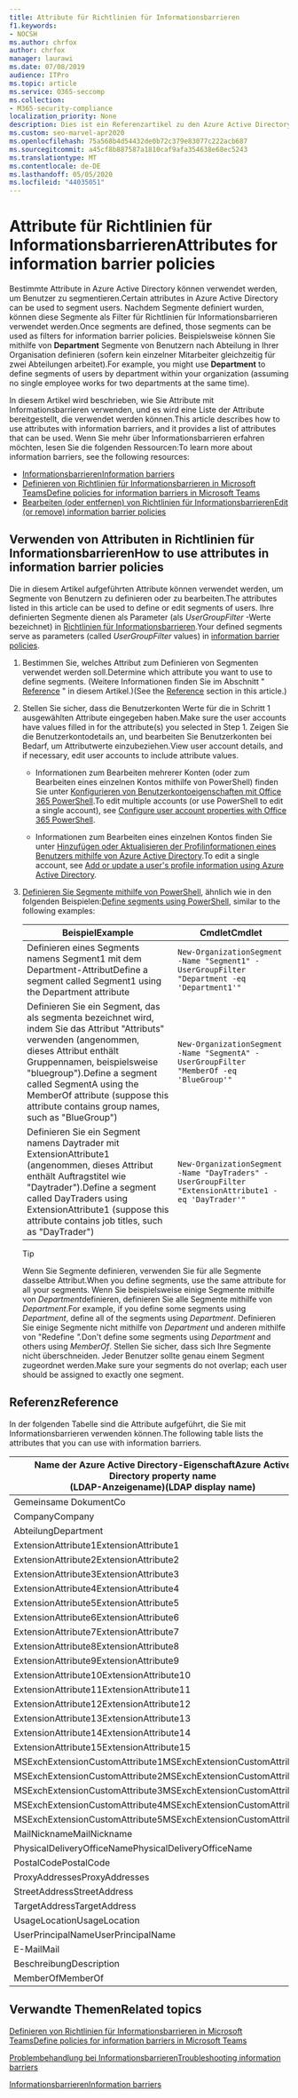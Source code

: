```yaml
---
title: Attribute für Richtlinien für Informationsbarrieren
f1.keywords:
- NOCSH
ms.author: chrfox
author: chrfox
manager: laurawi
ms.date: 07/08/2019
audience: ITPro
ms.topic: article
ms.service: O365-seccomp
ms.collection:
- M365-security-compliance
localization_priority: None
description: Dies ist ein Referenzartikel zu den Azure Active Directory-Benutzerkonto Attributen, die Sie zum Definieren von Informations Sperr Segmenten verwenden.
ms.custom: seo-marvel-apr2020
ms.openlocfilehash: 75a568b4d54432de0b72c379e83077c222acb687
ms.sourcegitcommit: a45cf8b887587a1810caf9afa354638e68ec5243
ms.translationtype: MT
ms.contentlocale: de-DE
ms.lasthandoff: 05/05/2020
ms.locfileid: "44035051"
---
```

# <a name="attributes-for-information-barrier-policies"></a><span data-ttu-id="504d9-103">Attribute für Richtlinien für Informationsbarrieren</span><span class="sxs-lookup"><span data-stu-id="504d9-103">Attributes for information barrier policies</span></span>

<span data-ttu-id="504d9-104">Bestimmte Attribute in Azure Active Directory können verwendet werden, um Benutzer zu segmentieren.</span><span class="sxs-lookup"><span data-stu-id="504d9-104">Certain attributes in Azure Active Directory can be used to segment users.</span></span> <span data-ttu-id="504d9-105">Nachdem Segmente definiert wurden, können diese Segmente als Filter für Richtlinien für Informationsbarrieren verwendet werden.</span><span class="sxs-lookup"><span data-stu-id="504d9-105">Once segments are defined, those segments can be used as filters for information barrier policies.</span></span> <span data-ttu-id="504d9-106">Beispielsweise können Sie mithilfe von **Department** Segmente von Benutzern nach Abteilung in Ihrer Organisation definieren (sofern kein einzelner Mitarbeiter gleichzeitig für zwei Abteilungen arbeitet).</span><span class="sxs-lookup"><span data-stu-id="504d9-106">For example, you might use **Department** to define segments of users by department within your organization (assuming no single employee works for two departments at the same time).</span></span> 

<span data-ttu-id="504d9-107">In diesem Artikel wird beschrieben, wie Sie Attribute mit Informationsbarrieren verwenden, und es wird eine Liste der Attribute bereitgestellt, die verwendet werden können.</span><span class="sxs-lookup"><span data-stu-id="504d9-107">This article describes how to use attributes with information barriers, and it provides a list of attributes that can be used.</span></span> <span data-ttu-id="504d9-108">Wenn Sie mehr über Informationsbarrieren erfahren möchten, lesen Sie die folgenden Ressourcen:</span><span class="sxs-lookup"><span data-stu-id="504d9-108">To learn more about information barriers, see the following resources:</span></span>
- [<span data-ttu-id="504d9-109">Informationsbarrieren</span><span class="sxs-lookup"><span data-stu-id="504d9-109">Information barriers</span></span>](information-barriers.md)
- [<span data-ttu-id="504d9-110">Definieren von Richtlinien für Informationsbarrieren in Microsoft Teams</span><span class="sxs-lookup"><span data-stu-id="504d9-110">Define policies for information barriers in Microsoft Teams</span></span>](information-barriers-policies.md)
- [<span data-ttu-id="504d9-111">Bearbeiten (oder entfernen) von Richtlinien für Informationsbarrieren</span><span class="sxs-lookup"><span data-stu-id="504d9-111">Edit (or remove) information barrier policies</span></span>](information-barriers-edit-segments-policies.md)

## <a name="how-to-use-attributes-in-information-barrier-policies"></a><span data-ttu-id="504d9-112">Verwenden von Attributen in Richtlinien für Informationsbarrieren</span><span class="sxs-lookup"><span data-stu-id="504d9-112">How to use attributes in information barrier policies</span></span>

<span data-ttu-id="504d9-113">Die in diesem Artikel aufgeführten Attribute können verwendet werden, um Segmente von Benutzern zu definieren oder zu bearbeiten.</span><span class="sxs-lookup"><span data-stu-id="504d9-113">The attributes listed in this article can be used to define or edit segments of users.</span></span> <span data-ttu-id="504d9-114">Ihre definierten Segmente dienen als Parameter (als *UserGroupFilter* -Werte bezeichnet) in [Richtlinien für Informationsbarrieren](information-barriers-policies.md).</span><span class="sxs-lookup"><span data-stu-id="504d9-114">Your defined segments serve as parameters (called *UserGroupFilter* values) in [information barrier policies](information-barriers-policies.md).</span></span>

1. <span data-ttu-id="504d9-115">Bestimmen Sie, welches Attribut zum Definieren von Segmenten verwendet werden soll.</span><span class="sxs-lookup"><span data-stu-id="504d9-115">Determine which attribute you want to use to define segments.</span></span> <span data-ttu-id="504d9-116">(Weitere Informationen finden Sie im Abschnitt " [Reference](#reference) " in diesem Artikel.)</span><span class="sxs-lookup"><span data-stu-id="504d9-116">(See the [Reference](#reference) section in this article.)</span></span>

2. <span data-ttu-id="504d9-117">Stellen Sie sicher, dass die Benutzerkonten Werte für die in Schritt 1 ausgewählten Attribute eingegeben haben.</span><span class="sxs-lookup"><span data-stu-id="504d9-117">Make sure the user accounts have values filled in for the attribute(s) you selected in Step 1.</span></span> <span data-ttu-id="504d9-118">Zeigen Sie die Benutzerkontodetails an, und bearbeiten Sie Benutzerkonten bei Bedarf, um Attributwerte einzubeziehen.</span><span class="sxs-lookup"><span data-stu-id="504d9-118">View user account details, and if necessary, edit user accounts to include attribute values.</span></span> 

    - <span data-ttu-id="504d9-119">Informationen zum Bearbeiten mehrerer Konten (oder zum Bearbeiten eines einzelnen Kontos mithilfe von PowerShell) finden Sie unter [Konfigurieren von Benutzerkontoeigenschaften mit Office 365 PowerShell](https://docs.microsoft.com/office365/enterprise/powershell/configure-user-account-properties-with-office-365-powershell).</span><span class="sxs-lookup"><span data-stu-id="504d9-119">To edit multiple accounts (or use PowerShell to edit a single account), see [Configure user account properties with Office 365 PowerShell](https://docs.microsoft.com/office365/enterprise/powershell/configure-user-account-properties-with-office-365-powershell).</span></span>

    - <span data-ttu-id="504d9-120">Informationen zum Bearbeiten eines einzelnen Kontos finden Sie unter [Hinzufügen oder Aktualisieren der Profilinformationen eines Benutzers mithilfe von Azure Active Directory](https://docs.microsoft.com/azure/active-directory/fundamentals/active-directory-users-profile-azure-portal).</span><span class="sxs-lookup"><span data-stu-id="504d9-120">To edit a single account, see [Add or update a user's profile information using Azure Active Directory](https://docs.microsoft.com/azure/active-directory/fundamentals/active-directory-users-profile-azure-portal).</span></span>

3. <span data-ttu-id="504d9-121">[Definieren Sie Segmente mithilfe von PowerShell](information-barriers-policies.md#define-segments-using-powershell), ähnlich wie in den folgenden Beispielen:</span><span class="sxs-lookup"><span data-stu-id="504d9-121">[Define segments using PowerShell](information-barriers-policies.md#define-segments-using-powershell), similar to the following examples:</span></span>

    |<span data-ttu-id="504d9-122">Beispiel</span><span class="sxs-lookup"><span data-stu-id="504d9-122">Example</span></span>  |<span data-ttu-id="504d9-123">Cmdlet</span><span class="sxs-lookup"><span data-stu-id="504d9-123">Cmdlet</span></span>  |
    |---------|---------|
    |<span data-ttu-id="504d9-124">Definieren eines Segments namens Segment1 mit dem Department-Attribut</span><span class="sxs-lookup"><span data-stu-id="504d9-124">Define a segment called Segment1 using the Department attribute</span></span>     | `New-OrganizationSegment -Name "Segment1" -UserGroupFilter "Department -eq 'Department1'"`        |
    |<span data-ttu-id="504d9-125">Definieren Sie ein Segment, das als segmenta bezeichnet wird, indem Sie das Attribut "Attributs" verwenden (angenommen, dieses Attribut enthält Gruppennamen, beispielsweise "bluegroup").</span><span class="sxs-lookup"><span data-stu-id="504d9-125">Define a segment called SegmentA using the MemberOf attribute (suppose this attribute contains group names, such as "BlueGroup")</span></span>     | `New-OrganizationSegment -Name "SegmentA" -UserGroupFilter "MemberOf -eq 'BlueGroup'"`        |
    |<span data-ttu-id="504d9-126">Definieren Sie ein Segment namens Daytrader mit ExtensionAttribute1 (angenommen, dieses Attribut enthält Auftragstitel wie "Daytrader").</span><span class="sxs-lookup"><span data-stu-id="504d9-126">Define a segment called DayTraders using ExtensionAttribute1 (suppose this attribute contains job titles, such as "DayTrader")</span></span>|`New-OrganizationSegment -Name "DayTraders" -UserGroupFilter "ExtensionAttribute1 -eq 'DayTrader'"` |

    > [!TIP]
    > <span data-ttu-id="504d9-127">Wenn Sie Segmente definieren, verwenden Sie für alle Segmente dasselbe Attribut.</span><span class="sxs-lookup"><span data-stu-id="504d9-127">When you define segments, use the same attribute for all your segments.</span></span> <span data-ttu-id="504d9-128">Wenn Sie beispielsweise einige Segmente mithilfe von *Department*definieren, definieren Sie alle Segmente mithilfe von *Department*.</span><span class="sxs-lookup"><span data-stu-id="504d9-128">For example, if you define some segments using *Department*, define all of the segments using *Department*.</span></span> <span data-ttu-id="504d9-129">Definieren Sie einige Segmente nicht mithilfe von *Department* und anderen mithilfe von "Redefine *".*</span><span class="sxs-lookup"><span data-stu-id="504d9-129">Don't define some segments using *Department* and others using *MemberOf*.</span></span> <span data-ttu-id="504d9-130">Stellen Sie sicher, dass sich Ihre Segmente nicht überschneiden. Jeder Benutzer sollte genau einem Segment zugeordnet werden.</span><span class="sxs-lookup"><span data-stu-id="504d9-130">Make sure your segments do not overlap; each user should be assigned to exactly one segment.</span></span> 

## <a name="reference"></a><span data-ttu-id="504d9-131">Referenz</span><span class="sxs-lookup"><span data-stu-id="504d9-131">Reference</span></span>

<span data-ttu-id="504d9-132">In der folgenden Tabelle sind die Attribute aufgeführt, die Sie mit Informationsbarrieren verwenden können.</span><span class="sxs-lookup"><span data-stu-id="504d9-132">The following table lists the attributes that you can use with information barriers.</span></span>

|<span data-ttu-id="504d9-133">Name der Azure Active Directory-Eigenschaft</span><span class="sxs-lookup"><span data-stu-id="504d9-133">Azure Active Directory property name</span></span><br/><span data-ttu-id="504d9-134">(LDAP-Anzeigename)</span><span class="sxs-lookup"><span data-stu-id="504d9-134">(LDAP display name)</span></span>  |<span data-ttu-id="504d9-135">Exchange-Eigenschaftsname</span><span class="sxs-lookup"><span data-stu-id="504d9-135">Exchange property name</span></span>  |
|---------|---------|
|<span data-ttu-id="504d9-136">Gemeinsame Dokument</span><span class="sxs-lookup"><span data-stu-id="504d9-136">Co</span></span>       | <span data-ttu-id="504d9-137">Gemeinsame Dokument</span><span class="sxs-lookup"><span data-stu-id="504d9-137">Co</span></span>        |
|<span data-ttu-id="504d9-138">Company</span><span class="sxs-lookup"><span data-stu-id="504d9-138">Company</span></span>     |<span data-ttu-id="504d9-139">Company</span><span class="sxs-lookup"><span data-stu-id="504d9-139">Company</span></span>         |
|<span data-ttu-id="504d9-140">Abteilung</span><span class="sxs-lookup"><span data-stu-id="504d9-140">Department</span></span>     |<span data-ttu-id="504d9-141">Abteilung</span><span class="sxs-lookup"><span data-stu-id="504d9-141">Department</span></span>         |
|<span data-ttu-id="504d9-142">ExtensionAttribute1</span><span class="sxs-lookup"><span data-stu-id="504d9-142">ExtensionAttribute1</span></span> |<span data-ttu-id="504d9-143">CustomAttribute1</span><span class="sxs-lookup"><span data-stu-id="504d9-143">CustomAttribute1</span></span>  |
|<span data-ttu-id="504d9-144">ExtensionAttribute2</span><span class="sxs-lookup"><span data-stu-id="504d9-144">ExtensionAttribute2</span></span> |<span data-ttu-id="504d9-145">CustomAttribute2</span><span class="sxs-lookup"><span data-stu-id="504d9-145">CustomAttribute2</span></span>  |
|<span data-ttu-id="504d9-146">ExtensionAttribute3</span><span class="sxs-lookup"><span data-stu-id="504d9-146">ExtensionAttribute3</span></span> |<span data-ttu-id="504d9-147">CustomAttribute3</span><span class="sxs-lookup"><span data-stu-id="504d9-147">CustomAttribute3</span></span>  |
|<span data-ttu-id="504d9-148">ExtensionAttribute4</span><span class="sxs-lookup"><span data-stu-id="504d9-148">ExtensionAttribute4</span></span> |<span data-ttu-id="504d9-149">Parameter CustomAttribute4</span><span class="sxs-lookup"><span data-stu-id="504d9-149">CustomAttribute4</span></span>  |
|<span data-ttu-id="504d9-150">ExtensionAttribute5</span><span class="sxs-lookup"><span data-stu-id="504d9-150">ExtensionAttribute5</span></span> |<span data-ttu-id="504d9-151">Eigenschaft CustomAttribute5</span><span class="sxs-lookup"><span data-stu-id="504d9-151">CustomAttribute5</span></span>  |
|<span data-ttu-id="504d9-152">ExtensionAttribute6</span><span class="sxs-lookup"><span data-stu-id="504d9-152">ExtensionAttribute6</span></span> |<span data-ttu-id="504d9-153">CustomAttribute6</span><span class="sxs-lookup"><span data-stu-id="504d9-153">CustomAttribute6</span></span>  |
|<span data-ttu-id="504d9-154">ExtensionAttribute7</span><span class="sxs-lookup"><span data-stu-id="504d9-154">ExtensionAttribute7</span></span> |<span data-ttu-id="504d9-155">CustomAttribute7</span><span class="sxs-lookup"><span data-stu-id="504d9-155">CustomAttribute7</span></span>  |
|<span data-ttu-id="504d9-156">ExtensionAttribute8</span><span class="sxs-lookup"><span data-stu-id="504d9-156">ExtensionAttribute8</span></span> |<span data-ttu-id="504d9-157">CustomAttribute8</span><span class="sxs-lookup"><span data-stu-id="504d9-157">CustomAttribute8</span></span>  |
|<span data-ttu-id="504d9-158">ExtensionAttribute9</span><span class="sxs-lookup"><span data-stu-id="504d9-158">ExtensionAttribute9</span></span> |<span data-ttu-id="504d9-159">CustomAttribute9</span><span class="sxs-lookup"><span data-stu-id="504d9-159">CustomAttribute9</span></span>  |
|<span data-ttu-id="504d9-160">ExtensionAttribute10</span><span class="sxs-lookup"><span data-stu-id="504d9-160">ExtensionAttribute10</span></span> |<span data-ttu-id="504d9-161">CustomAttribute10</span><span class="sxs-lookup"><span data-stu-id="504d9-161">CustomAttribute10</span></span>  |
|<span data-ttu-id="504d9-162">ExtensionAttribute11</span><span class="sxs-lookup"><span data-stu-id="504d9-162">ExtensionAttribute11</span></span> |<span data-ttu-id="504d9-163">CustomAttribute11</span><span class="sxs-lookup"><span data-stu-id="504d9-163">CustomAttribute11</span></span>  |
|<span data-ttu-id="504d9-164">ExtensionAttribute12</span><span class="sxs-lookup"><span data-stu-id="504d9-164">ExtensionAttribute12</span></span> |<span data-ttu-id="504d9-165">CustomAttribute12</span><span class="sxs-lookup"><span data-stu-id="504d9-165">CustomAttribute12</span></span>  |
|<span data-ttu-id="504d9-166">ExtensionAttribute13</span><span class="sxs-lookup"><span data-stu-id="504d9-166">ExtensionAttribute13</span></span> |<span data-ttu-id="504d9-167">CustomAttribute13</span><span class="sxs-lookup"><span data-stu-id="504d9-167">CustomAttribute13</span></span>  |
|<span data-ttu-id="504d9-168">ExtensionAttribute14</span><span class="sxs-lookup"><span data-stu-id="504d9-168">ExtensionAttribute14</span></span> |<span data-ttu-id="504d9-169">CustomAttribute14</span><span class="sxs-lookup"><span data-stu-id="504d9-169">CustomAttribute14</span></span>  |
|<span data-ttu-id="504d9-170">ExtensionAttribute15</span><span class="sxs-lookup"><span data-stu-id="504d9-170">ExtensionAttribute15</span></span> |<span data-ttu-id="504d9-171">CustomAttribute15</span><span class="sxs-lookup"><span data-stu-id="504d9-171">CustomAttribute15</span></span>  |
|<span data-ttu-id="504d9-172">MSExchExtensionCustomAttribute1</span><span class="sxs-lookup"><span data-stu-id="504d9-172">MSExchExtensionCustomAttribute1</span></span> |<span data-ttu-id="504d9-173">ExtensionCustomAttribute1</span><span class="sxs-lookup"><span data-stu-id="504d9-173">ExtensionCustomAttribute1</span></span> |
|<span data-ttu-id="504d9-174">MSExchExtensionCustomAttribute2</span><span class="sxs-lookup"><span data-stu-id="504d9-174">MSExchExtensionCustomAttribute2</span></span> |<span data-ttu-id="504d9-175">ExtensionCustomAttribute2</span><span class="sxs-lookup"><span data-stu-id="504d9-175">ExtensionCustomAttribute2</span></span> |
|<span data-ttu-id="504d9-176">MSExchExtensionCustomAttribute3</span><span class="sxs-lookup"><span data-stu-id="504d9-176">MSExchExtensionCustomAttribute3</span></span> |<span data-ttu-id="504d9-177">ExtensionCustomAttribute3</span><span class="sxs-lookup"><span data-stu-id="504d9-177">ExtensionCustomAttribute3</span></span> |
|<span data-ttu-id="504d9-178">MSExchExtensionCustomAttribute4</span><span class="sxs-lookup"><span data-stu-id="504d9-178">MSExchExtensionCustomAttribute4</span></span> |<span data-ttu-id="504d9-179">ExtensionCustomAttribute4</span><span class="sxs-lookup"><span data-stu-id="504d9-179">ExtensionCustomAttribute4</span></span> |
|<span data-ttu-id="504d9-180">MSExchExtensionCustomAttribute5</span><span class="sxs-lookup"><span data-stu-id="504d9-180">MSExchExtensionCustomAttribute5</span></span> |<span data-ttu-id="504d9-181">ExtensionCustomAttribute5</span><span class="sxs-lookup"><span data-stu-id="504d9-181">ExtensionCustomAttribute5</span></span> |
|<span data-ttu-id="504d9-182">MailNickname</span><span class="sxs-lookup"><span data-stu-id="504d9-182">MailNickname</span></span> |<span data-ttu-id="504d9-183">Alias</span><span class="sxs-lookup"><span data-stu-id="504d9-183">Alias</span></span> |
|<span data-ttu-id="504d9-184">PhysicalDeliveryOfficeName</span><span class="sxs-lookup"><span data-stu-id="504d9-184">PhysicalDeliveryOfficeName</span></span> |<span data-ttu-id="504d9-185">Office</span><span class="sxs-lookup"><span data-stu-id="504d9-185">Office</span></span> |
|<span data-ttu-id="504d9-186">PostalCode</span><span class="sxs-lookup"><span data-stu-id="504d9-186">PostalCode</span></span> |<span data-ttu-id="504d9-187">PostalCode</span><span class="sxs-lookup"><span data-stu-id="504d9-187">PostalCode</span></span> |
|<span data-ttu-id="504d9-188">ProxyAddresses</span><span class="sxs-lookup"><span data-stu-id="504d9-188">ProxyAddresses</span></span> |<span data-ttu-id="504d9-189">EmailAddresses</span><span class="sxs-lookup"><span data-stu-id="504d9-189">EmailAddresses</span></span> |
|<span data-ttu-id="504d9-190">StreetAddress</span><span class="sxs-lookup"><span data-stu-id="504d9-190">StreetAddress</span></span> |<span data-ttu-id="504d9-191">StreetAddress</span><span class="sxs-lookup"><span data-stu-id="504d9-191">StreetAddress</span></span> |
|<span data-ttu-id="504d9-192">TargetAddress</span><span class="sxs-lookup"><span data-stu-id="504d9-192">TargetAddress</span></span> |<span data-ttu-id="504d9-193">ExternalEmailAddress</span><span class="sxs-lookup"><span data-stu-id="504d9-193">ExternalEmailAddress</span></span> |
|<span data-ttu-id="504d9-194">UsageLocation</span><span class="sxs-lookup"><span data-stu-id="504d9-194">UsageLocation</span></span> |<span data-ttu-id="504d9-195">UsageLocation</span><span class="sxs-lookup"><span data-stu-id="504d9-195">UsageLocation</span></span> |
|<span data-ttu-id="504d9-196">UserPrincipalName</span><span class="sxs-lookup"><span data-stu-id="504d9-196">UserPrincipalName</span></span>    |<span data-ttu-id="504d9-197">UserPrincipalName</span><span class="sxs-lookup"><span data-stu-id="504d9-197">UserPrincipalName</span></span>    |
|<span data-ttu-id="504d9-198">E-Mail</span><span class="sxs-lookup"><span data-stu-id="504d9-198">Mail</span></span>    |<span data-ttu-id="504d9-199">WindowsEmailAddress</span><span class="sxs-lookup"><span data-stu-id="504d9-199">WindowsEmailAddress</span></span>    |
|<span data-ttu-id="504d9-200">Beschreibung</span><span class="sxs-lookup"><span data-stu-id="504d9-200">Description</span></span>    |<span data-ttu-id="504d9-201">Beschreibung</span><span class="sxs-lookup"><span data-stu-id="504d9-201">Description</span></span>    |
|<span data-ttu-id="504d9-202">MemberOf</span><span class="sxs-lookup"><span data-stu-id="504d9-202">MemberOf</span></span>    |<span data-ttu-id="504d9-203">MemberOfGroup</span><span class="sxs-lookup"><span data-stu-id="504d9-203">MemberOfGroup</span></span>    |

## <a name="related-topics"></a><span data-ttu-id="504d9-204">Verwandte Themen</span><span class="sxs-lookup"><span data-stu-id="504d9-204">Related topics</span></span>

[<span data-ttu-id="504d9-205">Definieren von Richtlinien für Informationsbarrieren in Microsoft Teams</span><span class="sxs-lookup"><span data-stu-id="504d9-205">Define policies for information barriers in Microsoft Teams</span></span>](information-barriers-policies.md)

[<span data-ttu-id="504d9-206">Problembehandlung bei Informationsbarrieren</span><span class="sxs-lookup"><span data-stu-id="504d9-206">Troubleshooting information barriers</span></span>](information-barriers-troubleshooting.md)

[<span data-ttu-id="504d9-207">Informationsbarrieren</span><span class="sxs-lookup"><span data-stu-id="504d9-207">Information barriers</span></span>](information-barriers.md)



